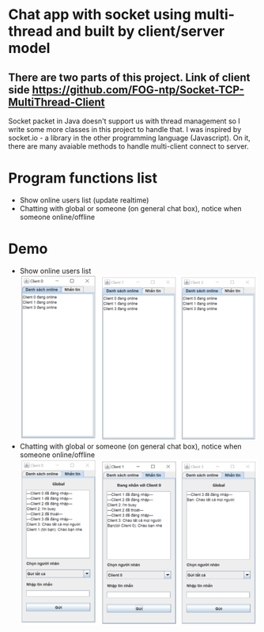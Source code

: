 # Chat app with socket using multi-thread and built by client/server model
There are two parts of this project.
Link of client side https://github.com/FOG-ntp/Socket-TCP-MultiThread-Client
-----
Socket packet in Java doesn't support us with thread management so I write some more classes in this project to handle that.
I was inspired by socket.io - a library in the other programming language (Javascript). On it, there are many avaiable methods to handle multi-client connect to server.
# Program functions list
 - Show online users list (update realtime)
 - Chatting with global or someone (on general chat box), notice when someone online/offline
# Demo
 - Show online users list
![Screenshot](/demo-image/1.PNG)
 - Chatting with global or someone (on general chat box), notice when someone online/offline
![Screenshot](/demo-image/2.PNG)
